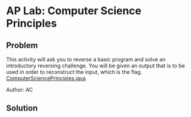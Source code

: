 # AP Lab: Computer Science Principles
## Problem
This activity will ask you to reverse a basic program and solve an introductory reversing challenge. You will be given an output that is to be used in order to reconstruct the input, which is the flag.
[ComputerSciencePrinciples.java](./ComputerSciencePrinciples.java)  

Author: AC
## Solution